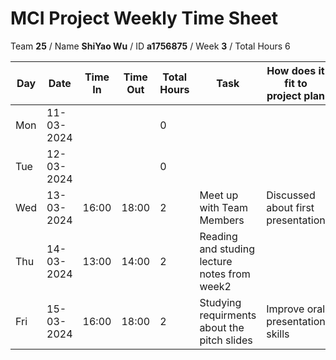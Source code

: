 # MCI Project Weekly Time Sheet

Team **25** / Name **ShiYao Wu** / ID **a1756875** / Week **3** / Total Hours 6

| Day | Date       | Time In | Time Out | Total Hours | Task | How does it fit to project plan | Outcome/Next action |
| --- | ---------- | ------- | -------- | ----------- | ---- | ------------------------------- | ------------------- |
| Mon | 11-03-2024 |         |          | 0           | | | |
| Tue | 12-03-2024 |         |          | 0           | | | |
| Wed | 13-03-2024 | 16:00   | 18:00    | 2           | Meet up with Team Members | Discussed about first presentation |Task allocation|
| Thu | 14-03-2024 | 13:00   | 14:00    | 2           | Reading and studing lecture notes from week2| | |
| Fri | 15-03-2024 | 16:00   | 18:00    | 2           | Studying requirments about the pitch slides |Improve oral  presentation skills | Prepare for our professor meeting|
